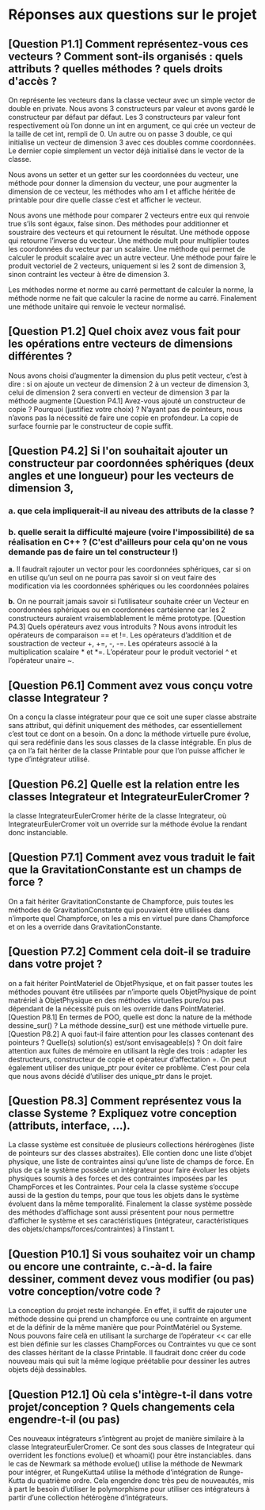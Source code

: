 # Réponses aux questions sur le projet
## [Question P1.1] Comment représentez-vous ces vecteurs ? Comment sont-ils organisés : quels attributs ? quelles méthodes ? quels droits d'accès ?
On représente les vecteurs dans la classe vecteur avec un simple vector de double en private.  Nous avons 3 constructeurs par valeur et avons gardé le constructeur par défaut par défaut.
Les 3 constructeurs par valeur font respectivement où l’on donne un int en argument, ce qui crée un vecteur de la taille de cet int, rempli de 0. Un autre ou on passe 3 double, ce qui initialise un vecteur de dimension 3 avec ces doubles comme coordonnées. Le dernier copie simplement un vector déjà initialisé dans le vector de la classe.   

Nous avons un setter et un getter sur les coordonnées du vecteur, une méthode pour donner la dimension du vecteur, une pour augmenter la dimension de ce vecteur, les méthodes who am I et affiche héritée de printable pour dire quelle classe c’est et afficher le vecteur.   

Nous avons une méthode pour comparer 2 vecteurs entre eux qui renvoie true s’ils sont égaux, false sinon. Des méthodes pour additionner et soustraire des vecteurs et qui retournent le résultat. Une méthode oppose qui retourne l’inverse du vecteur. Une méthode mult pour multiplier toutes les coordonnées du vecteur par un scalaire. Une méthode qui permet de calculer le produit scalaire avec un autre vecteur. Une méthode pour faire le produit vectoriel de 2 vecteurs, uniquement si les 2 sont de dimension 3, sinon contraint les vecteur à être de dimension 3.   

Les méthodes norme et norme au carré permettant de calculer la norme, la méthode norme ne fait que calculer la racine de norme au carré. Finalement une méthode unitaire qui renvoie le vecteur normalisé.

## [Question P1.2] Quel choix avez vous fait pour les opérations entre vecteurs de dimensions différentes ?
Nous avons choisi d’augmenter la dimension du plus petit vecteur, c’est à dire : si on ajoute un vecteur de dimension 2 à un vecteur de dimension 3, celui de dimension 2 sera converti en vecteur de dimension 3 par la méthode augmente
[Question P4.1] Avez-vous ajouté un constructeur de copie ? Pourquoi (justifiez votre choix) ?
N’ayant pas de pointeurs, nous n’avons pas la nécessité de faire une copie en profondeur. La copie de surface fournie par le constructeur de copie suffit.

## [Question P4.2] Si l'on souhaitait ajouter un constructeur par coordonnées sphériques (deux angles et une longueur) pour les vecteurs de dimension 3, 
### a.  que cela impliquerait-il au niveau des attributs de la classe ?
### b. quelle serait la difficulté majeure (voire l'impossibilité) de sa réalisation en C++ ? (C'est d'ailleurs pour cela qu'on ne vous demande pas de faire un tel constructeur !)
  
**a.**  Il faudrait rajouter un vector pour les coordonnées sphériques, car si on en utilise qu’un seul on ne pourra pas savoir si on veut faire des modification via les coordonnées sphériques ou les coordonnées polaires   

**b.**  On ne pourrait jamais savoir si l’utilisateur souhaite créer un Vecteur en coordonnées sphériques ou en coordonnées cartésienne car les 2 constructeurs auraient vraisemblablement le même prototype.
[Question P4.3] Quels opérateurs avez vous introduits ?
Nous avons introduit les opérateurs de comparaison == et !=. Les opérateurs d’addition et de soustraction de vecteur +, +=, -, -=. Les opérateurs associé à la multiplication scalaire * et *=. L’opérateur pour le produit vectoriel ^ et l’opérateur unaire ~.

## [Question P6.1] Comment avez vous conçu votre classe Integrateur ?

On a conçu la classe intégrateur pour que ce soit une super classe abstraite sans attribut, qui définit uniquement des méthodes, car essentiellement c’est tout ce dont on a besoin. On a donc la méthode virtuelle pure évolue, qui sera redéfinie dans les sous classes de la classe intégrable. En plus de ça on l’a fait hériter de la classe Printable pour que l’on puisse afficher le type d’intégrateur utilisé.  

## [Question P6.2] Quelle est la relation entre les classes Integrateur et IntegrateurEulerCromer ?  
la classe IntegrateurEulerCromer hérite de la classe Integrateur, où IntegrateurEulerCromer voit un override sur la méthode évolue la rendant donc instanciable.   

## [Question P7.1] Comment avez vous traduit le fait que la GravitationConstante est un champs de force ? 
On a fait hériter GravitationConstante de Champforce, puis toutes les méthodes de GravitationConstante qui pouvaient être utilisées dans n’importe quel Champforce, on les a mis en virtuel pure dans Champforce et on les a override dans GravitationConstante.  

## [Question P7.2] Comment cela doit-il se traduire dans votre projet ?
on a fait hériter PointMateriel de ObjetPhysique, et on fait passer toutes les méthodes pouvant être utilisées par n’importe quels ObjetPhysique de point matrériel à ObjetPhysique en des méthodes virtuelles pure/ou pas dépendant de la nécessité puis on les override dans PointMateriel.
[Question P8.1] En termes de POO, quelle est donc la nature de la méthode dessine_sur() ?
La méthode dessine_sur() est une méthode virtuelle pure.
[Question P8.2] A quoi faut-il faire attention pour les classes contenant des pointeurs ? Quelle(s) solution(s) est/sont envisageable(s) ? 
On doit faire attention aux fuites de mémoire en utilisant la règle des trois : adapter les destructeurs, constructeur de copie et opérateur d’affectation =. On peut également utiliser des unique_ptr pour éviter ce problème. C’est pour cela que nous avons décidé d’utiliser des unique_ptr dans le projet.  

## [Question P8.3] Comment représentez vous la classe Systeme ? Expliquez votre conception (attributs, interface, ...).

La classe système est consituée de plusieurs collections hérérogènes (liste de pointeurs sur des classes abstraites). Elle contien donc une liste d’objet physique, une liste de contraintes ainsi qu’une liste de champs de force. En plus de ça le système possède un intégrateur pour faire évoluer les objets physiques soumis à des forces et des contraintes imposées par les ChampForces et les Contraintes. Pour cela la classe système s’occupe aussi de la gestion du temps, pour que tous les objets dans le système évoluent dans la même temporalité. Finalement la classe système possède des méthodes d’affichage sont aussi présentent pour nous permettre d’afficher le système et ses caractéristiques (intégrateur, caractéristiques des objets/champs/forces/contraintes) à l’instant t.

## [Question P10.1] Si vous souhaitez voir un champ ou encore une contrainte, c.-à-d. la faire dessiner, comment devez vous modifier (ou pas) votre conception/votre code ?  

La conception du projet reste inchangée. En effet, il suffit de rajouter une méthode dessine qui prend un champforce ou une contrainte en argument et de la définir de la même manière que pour PointMatériel ou Systeme. Nous pouvons faire celà en utilisant la surcharge de l’opérateur << car elle  est bien définie sur les classes ChampForces ou Contraintes vu que ce sont des classes héritant de la classe Printable. Il faudrait donc créer du code nouveau mais qui suit la même logique préétablie pour dessiner les autres objets déjà dessinables. 



## [Question P12.1] Où cela s'intègre-t-il dans votre projet/conception ? Quels changements cela engendre-t-il (ou pas)   

Ces nouveaux intégrateurs s’intègrent au projet de manière similaire à la classe IntegrateurEulerCromer. Ce sont des sous classes de Integrateur qui overrident les fonctions evolue() et whoami() pour être instanciables. dans le cas de Newmark sa méthode evolue() utilise la méthode de Newmark pour intégrer, et RungeKutta4 utilise la méthode d’intégration de Runge-Kutta du quatrième ordre. Cela engendre donc très peu de nouveautés, mis à part le besoin d’utiliser le polymorphisme pour utiliser ces intégrateurs à partir d’une collection hétérogène d’intégrateurs.




